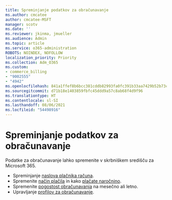 ```yaml
---
title: Spreminjanje podatkov za obračunavanje
ms.author: cmcatee
author: cmcatee-MSFT
manager: scotv
ms.date: ''
ms.reviewer: jkinma, jmueller
ms.audience: Admin
ms.topic: article
ms.service: o365-administration
ROBOTS: NOINDEX, NOFOLLOW
localization_priority: Priority
ms.collection: Adm_O365
ms.custom:
- commerce_billing
- "9002555"
- "4942"
ms.openlocfilehash: 841a1ffef8b6bcc381cddb82993fa0fc391b33aa7429b52b73cd0c0da3b879f7
ms.sourcegitcommit: d71b18e1403859fbfc45ddd9a57c8ab68f4d9f96
ms.translationtype: HT
ms.contentlocale: sl-SI
ms.lasthandoff: 08/06/2021
ms.locfileid: "54498916"
---
```

# <a name="change-billing-information"></a>Spreminjanje podatkov za obračunavanje

Podatke za obračunavanje lahko spremenite v skrbniškem središču za Microsoft 365. 

- Spreminjanje [naslova plačnika računa](/microsoft-365/commerce/billing-and-payments/change-your-billing-addresses).
- Spremenite [način plačila](/microsoft-365/commerce/billing-and-payments/manage-payment-methods) in kako [plačate naročnino](/microsoft-365/commerce/billing-and-payments/pay-for-your-subscription).
- Spremenite [pogostost obračunavanja](/microsoft-365/commerce/billing-and-payments/change-payment-frequency) na mesečno ali letno.
- Upravljanje [profilov za obračunavanje](/microsoft-365/commerce/billing-and-payments/manage-billing-profiles).

